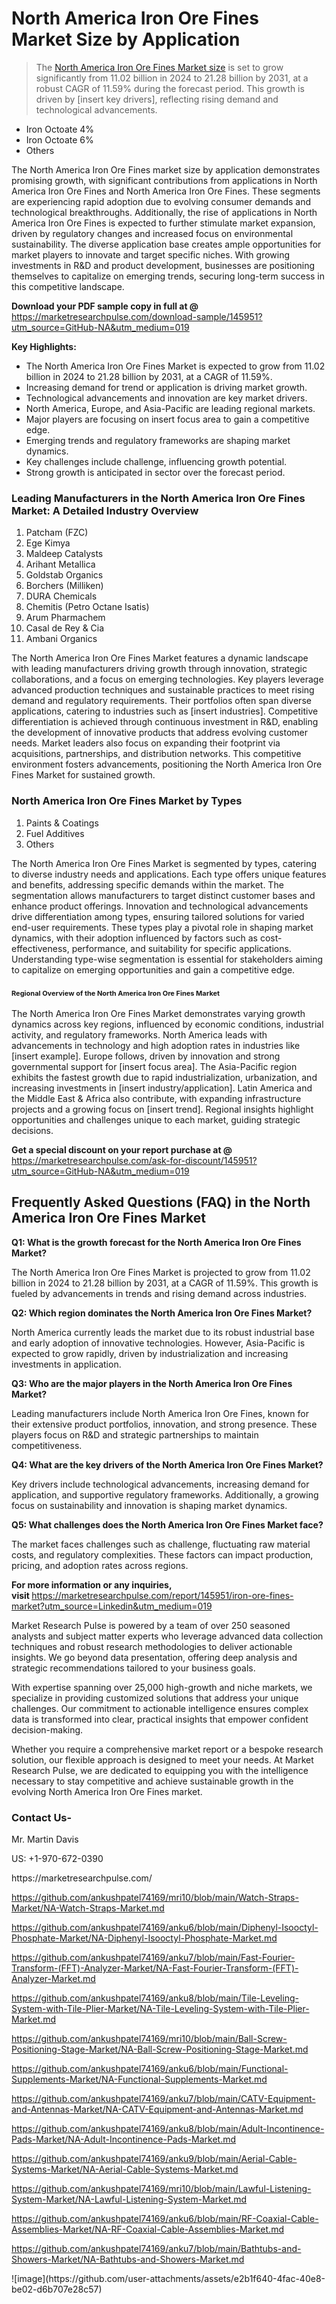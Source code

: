 <h1>North America Iron Ore Fines Market&nbsp;Size by Application</h1><blockquote><p>The <a href="https://marketresearchpulse.com/download-sample/145951?utm_source=GitHub-NA&amp;utm_medium=019">North America Iron Ore Fines Market size</a> is set to grow significantly from 11.02 billion in 2024 to 21.28 billion by 2031, at a robust CAGR of 11.59% during the forecast period. This growth is driven by [insert key drivers], reflecting rising demand and technological advancements.</p></blockquote><ul><li>Iron Octoate 4%<li> Iron Octoate 6%<li> Others</li></ul><p>The North America Iron Ore Fines market size by application demonstrates promising growth, with significant contributions from applications in North America Iron Ore Fines and North America Iron Ore Fines. These segments are experiencing rapid adoption due to evolving consumer demands and technological breakthroughs. Additionally, the rise of applications in North America Iron Ore Fines is expected to further stimulate market expansion, driven by regulatory changes and increased focus on environmental sustainability. The diverse application base creates ample opportunities for market players to innovate and target specific niches. With growing investments in R&D and product development, businesses are positioning themselves to capitalize on emerging trends, securing long-term success in this competitive landscape.</p><p><strong>Download your PDF sample copy in full at @ </strong><a href="https://marketresearchpulse.com/download-sample/145951?utm_source=GitHub-NA&amp;utm_medium=019">https://marketresearchpulse.com/download-sample/145951?utm_source=GitHub-NA&amp;utm_medium=019</a></p><p><strong>Key Highlights: </strong></p><ul><li>The North America Iron Ore Fines Market is expected to grow from 11.02 billion in 2024 to 21.28 billion by 2031, at a CAGR of 11.59%.</li><li>Increasing demand for trend or application is driving market growth.</li><li>Technological advancements and innovation are key market drivers.</li><li>North America, Europe, and Asia-Pacific are leading regional markets.</li><li>Major players are focusing on insert focus area to gain a competitive edge.</li><li>Emerging trends and regulatory frameworks are shaping market dynamics.</li><li>Key challenges include challenge, influencing growth potential.</li><li>Strong growth is anticipated in sector over the forecast period.</li></ul><h3>Leading Manufacturers in the North America Iron Ore Fines Market: A Detailed Industry Overview</h3><ol><li>Patcham (FZC)</li><li>Ege Kimya</li><li>Maldeep Catalysts</li><li>Arihant Metallica</li><li>Goldstab Organics</li><li>Borchers (Milliken)</li><li>DURA Chemicals</li><li>Chemitis (Petro Octane Isatis)</li><li>Arum Pharmachem</li><li>Casal de Rey & Cia</li><li>Ambani Organics</li></ol><div class="flex max-w-full flex-col flex-grow"><div class="min-h-8 text-message flex w-full flex-col items-end gap-2 whitespace-normal break-words [.text-message+&amp;]:mt-5" dir="auto" data-message-author-role="assistant" data-message-id="fd8432e4-4910-450d-b182-61b7bfb0a01f" data-message-model-slug="gpt-4o"><div class="flex w-full flex-col gap-1 empty:hidden first:pt-[3px]"><div class="markdown prose w-full break-words dark:prose-invert light"><p>The North America Iron Ore Fines Market features a dynamic landscape with leading manufacturers driving growth through innovation, strategic collaborations, and a focus on emerging technologies. Key players leverage advanced production techniques and sustainable practices to meet rising demand and regulatory requirements. Their portfolios often span diverse applications, catering to industries such as [insert industries]. Competitive differentiation is achieved through continuous investment in R&amp;D, enabling the development of innovative products that address evolving customer needs. Market leaders also focus on expanding their footprint via acquisitions, partnerships, and distribution networks. This competitive environment fosters advancements, positioning the North America Iron Ore Fines Market for sustained growth.</p></div></div></div></div><h3>North America Iron Ore Fines Market by Types</h3><ol><li>Paints & Coatings<li> Fuel Additives<li> Others</li></ol><div class="flex max-w-full flex-col flex-grow"><div class="min-h-8 text-message flex w-full flex-col items-end gap-2 whitespace-normal break-words [.text-message+&amp;]:mt-5" dir="auto" data-message-author-role="assistant" data-message-id="084470be-0bb7-4664-bddf-5156b4f41249" data-message-model-slug="gpt-4o-mini"><div class="flex w-full flex-col gap-1 empty:hidden first:pt-[3px]"><div class="markdown prose w-full break-words dark:prose-invert light"><p>The North America Iron Ore Fines Market is segmented by types, catering to diverse industry needs and applications. Each type offers unique features and benefits, addressing specific demands within the market. The segmentation allows manufacturers to target distinct customer bases and enhance product offerings. Innovation and technological advancements drive differentiation among types, ensuring tailored solutions for varied end-user requirements. These types play a pivotal role in shaping market dynamics, with their adoption influenced by factors such as cost-effectiveness, performance, and suitability for specific applications. Understanding type-wise segmentation is essential for stakeholders aiming to capitalize on emerging opportunities and gain a competitive edge.</p></div></div></div></div><h3><span style="font-size: 11px;">Regional Overview of the North America Iron Ore Fines Market</span></h3><div class="flex max-w-full flex-col flex-grow"><div class="min-h-8 text-message flex w-full flex-col items-end gap-2 whitespace-normal break-words [.text-message+&amp;]:mt-5" dir="auto" data-message-author-role="assistant" data-message-id="e9038762-ce64-4e30-91c9-9bd413514231" data-message-model-slug="gpt-4o-mini"><div class="flex w-full flex-col gap-1 empty:hidden first:pt-[3px]"><div class="markdown prose w-full break-words dark:prose-invert light"><p>The North America Iron Ore Fines Market demonstrates varying growth dynamics across key regions, influenced by economic conditions, industrial activity, and regulatory frameworks. North America leads with advancements in technology and high adoption rates in industries like [insert example]. Europe follows, driven by innovation and strong governmental support for [insert focus area]. The Asia-Pacific region exhibits the fastest growth due to rapid industrialization, urbanization, and increasing investments in [insert industry/application]. Latin America and the Middle East &amp; Africa also contribute, with expanding infrastructure projects and a growing focus on [insert trend]. Regional insights highlight opportunities and challenges unique to each market, guiding strategic decisions.</p></div></div></div></div><p><strong>Get a special discount on your report purchase at @ </strong><a href="https://marketresearchpulse.com/ask-for-discount/145951?utm_source=GitHub-NA&amp;utm_medium=019">https://marketresearchpulse.com/ask-for-discount/145951?utm_source=GitHub-NA&amp;utm_medium=019</a></p><h2>Frequently Asked Questions (FAQ) in the North America Iron Ore Fines Market</h2><p><strong>Q1: What is the growth forecast for the North America Iron Ore Fines Market?</strong></p><p>The North America Iron Ore Fines Market is projected to grow from 11.02 billion in 2024 to 21.28 billion by 2031, at a CAGR of 11.59%. This growth is fueled by advancements in trends and rising demand across industries.</p><p><strong>Q2: Which region dominates the North America Iron Ore Fines Market?</strong></p><p>North America currently leads the market due to its robust industrial base and early adoption of innovative technologies. However, Asia-Pacific is expected to grow rapidly, driven by industrialization and increasing investments in application.</p><p><strong>Q3: Who are the major players in the North America Iron Ore Fines Market?</strong></p><p>Leading manufacturers include North America Iron Ore Fines, known for their extensive product portfolios, innovation, and strong presence. These players focus on R&amp;D and strategic partnerships to maintain competitiveness.</p><p><strong>Q4: What are the key drivers of the North America Iron Ore Fines Market?</strong></p><p>Key drivers include technological advancements, increasing demand for application, and supportive regulatory frameworks. Additionally, a growing focus on sustainability and innovation is shaping market dynamics.</p><p><strong>Q5: What challenges does the North America Iron Ore Fines Market face?</strong></p><p>The market faces challenges such as challenge, fluctuating raw material costs, and regulatory complexities. These factors can impact production, pricing, and adoption rates across regions.</p><p><strong>For more information or any inquiries, visit&nbsp;</strong><a href="https://marketresearchpulse.com/report/145951/iron-ore-fines-market?utm_source=Linkedin&utm_medium=019">https://marketresearchpulse.com/report/145951/iron-ore-fines-market?utm_source=Linkedin&utm_medium=019</a></p><p>Market Research Pulse is powered by a team of over 250 seasoned analysts and subject matter experts who leverage advanced data collection techniques and robust research methodologies to deliver actionable insights. We go beyond data presentation, offering deep analysis and strategic recommendations tailored to your business goals.</p><p>With expertise spanning over 25,000 high-growth and niche markets, we specialize in providing customized solutions that address your unique challenges. Our commitment to actionable intelligence ensures complex data is transformed into clear, practical insights that empower confident decision-making.</p><p>Whether you require a comprehensive market report or a bespoke research solution, our flexible approach is designed to meet your needs. At Market Research Pulse, we are dedicated to equipping you with the intelligence necessary to stay competitive and achieve sustainable growth in the evolving North America Iron Ore Fines market.</p><h3><strong>Contact Us-</strong></h3><p>Mr. Martin Davis</p><p>US: +1-970-672-0390</p><p>https://marketresearchpulse.com/</p><p><a href="https://github.com/ankushpatel74169/mri10/blob/main/Watch-Straps-Market/NA-Watch-Straps-Market.md">https://github.com/ankushpatel74169/mri10/blob/main/Watch-Straps-Market/NA-Watch-Straps-Market.md</a></p><p><a href="https://github.com/ankushpatel74169/anku6/blob/main/Diphenyl-Isooctyl-Phosphate-Market/NA-Diphenyl-Isooctyl-Phosphate-Market.md">https://github.com/ankushpatel74169/anku6/blob/main/Diphenyl-Isooctyl-Phosphate-Market/NA-Diphenyl-Isooctyl-Phosphate-Market.md</a></p><p><a href="https://github.com/ankushpatel74169/anku7/blob/main/Fast-Fourier-Transform-(FFT)-Analyzer-Market/NA-Fast-Fourier-Transform-(FFT)-Analyzer-Market.md">https://github.com/ankushpatel74169/anku7/blob/main/Fast-Fourier-Transform-(FFT)-Analyzer-Market/NA-Fast-Fourier-Transform-(FFT)-Analyzer-Market.md</a></p><p><a href="https://github.com/ankushpatel74169/anku8/blob/main/Tile-Leveling-System-with-Tile-Plier-Market/NA-Tile-Leveling-System-with-Tile-Plier-Market.md">https://github.com/ankushpatel74169/anku8/blob/main/Tile-Leveling-System-with-Tile-Plier-Market/NA-Tile-Leveling-System-with-Tile-Plier-Market.md</a></p><p><a href="https://github.com/ankushpatel74169/mri10/blob/main/Ball-Screw-Positioning-Stage-Market/NA-Ball-Screw-Positioning-Stage-Market.md">https://github.com/ankushpatel74169/mri10/blob/main/Ball-Screw-Positioning-Stage-Market/NA-Ball-Screw-Positioning-Stage-Market.md</a></p><p><a href="https://github.com/ankushpatel74169/anku6/blob/main/Functional-Supplements-Market/NA-Functional-Supplements-Market.md">https://github.com/ankushpatel74169/anku6/blob/main/Functional-Supplements-Market/NA-Functional-Supplements-Market.md</a></p><p><a href="https://github.com/ankushpatel74169/anku7/blob/main/CATV-Equipment-and-Antennas-Market/NA-CATV-Equipment-and-Antennas-Market.md">https://github.com/ankushpatel74169/anku7/blob/main/CATV-Equipment-and-Antennas-Market/NA-CATV-Equipment-and-Antennas-Market.md</a></p><p><a href="https://github.com/ankushpatel74169/anku8/blob/main/Adult-Incontinence-Pads-Market/NA-Adult-Incontinence-Pads-Market.md">https://github.com/ankushpatel74169/anku8/blob/main/Adult-Incontinence-Pads-Market/NA-Adult-Incontinence-Pads-Market.md</a></p><p><a href="https://github.com/ankushpatel74169/anku9/blob/main/Aerial-Cable-Systems-Market/NA-Aerial-Cable-Systems-Market.md">https://github.com/ankushpatel74169/anku9/blob/main/Aerial-Cable-Systems-Market/NA-Aerial-Cable-Systems-Market.md</a></p><p><a href="https://github.com/ankushpatel74169/mri10/blob/main/Lawful-Listening-System-Market/NA-Lawful-Listening-System-Market.md">https://github.com/ankushpatel74169/mri10/blob/main/Lawful-Listening-System-Market/NA-Lawful-Listening-System-Market.md</a></p><p><a href="https://github.com/ankushpatel74169/anku6/blob/main/RF-Coaxial-Cable-Assemblies-Market/NA-RF-Coaxial-Cable-Assemblies-Market.md">https://github.com/ankushpatel74169/anku6/blob/main/RF-Coaxial-Cable-Assemblies-Market/NA-RF-Coaxial-Cable-Assemblies-Market.md</a></p><p><a href="https://github.com/ankushpatel74169/anku7/blob/main/Bathtubs-and-Showers-Market/NA-Bathtubs-and-Showers-Market.md">https://github.com/ankushpatel74169/anku7/blob/main/Bathtubs-and-Showers-Market/NA-Bathtubs-and-Showers-Market.md</a></p>
![image](https://github.com/user-attachments/assets/e2b1f640-4fac-40e8-be02-d6b707e28c57)
